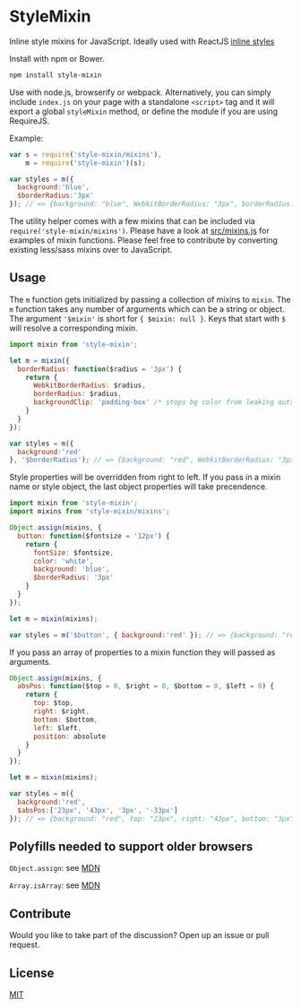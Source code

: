 StyleMixin
===========

Inline style mixins for JavaScript. Ideally used with ReactJS [inline styles](https://facebook.github.io/react/tips/inline-styles.html)

Install with npm or Bower.

```sh
npm install style-mixin
```

Use with node.js, browserify or webpack. Alternatively, you can simply include `index.js` on your page with a standalone `<script>` tag and it will export a global `styleMixin` method, or define the module if you are using RequireJS.

Example:
```js
var s = require('style-mixin/mixins'),
    m = require('style-mixin')(s);

var styles = m({
  background:'blue',
  $borderRadius:'3px'
}); // => {background: "blue", WebkitBorderRadius: "3px", borderRadius: "3px", backgroundClip: "padding-box"}
```

The utility helper comes with a few mixins that can be included via `require('style-mixin/mixins')`.  Please have a look at [src/mixins.js](src/mixins.js) for examples of mixin functions. Please feel free to contribute by converting existing less/sass mixins over to JavaScript.

## Usage

The `m` function gets initialized by passing a collection of mixins to `mixin`.  The `m` function takes any number of arguments which can be a string or object. The argument `'$mixin'` is short for `{ $mixin: null }`. Keys that start with `$` will resolve a corresponding mixin.

```js
import mixin from 'style-mixin';

let m = mixin({
  borderRadius: function($radius = '3px') {
    return {
      WebkitBorderRadius: $radius,
      borderRadius: $radius,
      backgroundClip: 'padding-box' /* stops bg color from leaking outside the border: */
    }
  }
});

var styles = m({
  background:'red'
}, '$borderRadius'); // => {background: "red", WebkitBorderRadius: "3px", borderRadius: "3px", backgroundClip: "padding-box"}
```

Style properties will be overridden from right to left.  If you pass in a mixin name or style object, the last object properties will take precendence.

```js
import mixin from 'style-mixin';
import mixins from 'style-mixin/mixins';

Object.assign(mixins, {
  button: function($fontsize = '12px') {
    return {
      fontSize: $fontsize,
      color: 'white',
      background: 'blue',
      $borderRadius: '3px'
    }
  }
});

let m = mixin(mixins);

var styles = m('$button', { background:'red' }); // => {background: "red", fontSize: "12px", color: "white", WebkitBorderRadius: "3px", borderRadius: "3px", backgroundClip: "padding-box"}
```

If you pass an array of properties to a mixin function they will passed as arguments.

```js
Object.assign(mixins, {
  absPos: function($top = 0, $right = 0, $bottom = 0, $left = 0) {
    return {
      top: $top,
      right: $right,
      bottom: $bottom,
      left: $left,
      position: absolute
    }
  }
});

let m = mixin(mixins);

var styles = m({
  background:'red',
  $absPos:['23px', '43px', '3px', '-33px']
}); // => {background: "red", top: "23px", right: "43px", bottom: "3px", left: "-33px", position: "absolute"}
```

## Polyfills needed to support older browsers

`Object.assign`: see [MDN](https://developer.mozilla.org/en/docs/Web/JavaScript/Reference/Global_Objects/Object/assign)

`Array.isArray`: see [MDN](https://developer.mozilla.org/en-US/docs/Web/JavaScript/Reference/Global_Objects/Array/isArray)

## Contribute

Would you like to take part of the discussion? Open up an issue or pull request.

## License

[MIT](LICENSE)
